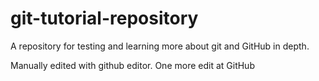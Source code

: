 # git-tutorial-repository
A repository for testing and learning more about git and GitHub in depth.

Manually edited with github editor. One more edit at GitHub
